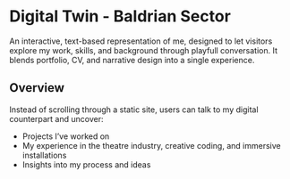 # Digital Twin - Baldrian Sector

An interactive, text-based representation of me, designed to let visitors explore my work, skills, and background through playfull conversation. It blends portfolio, CV, and narrative design into a single experience.

## Overview

Instead of scrolling through a static site, users can talk to my digital counterpart and uncover:
- Projects I’ve worked on
- My experience in the theatre industry, creative coding, and immersive installations
- Insights into my process and ideas
